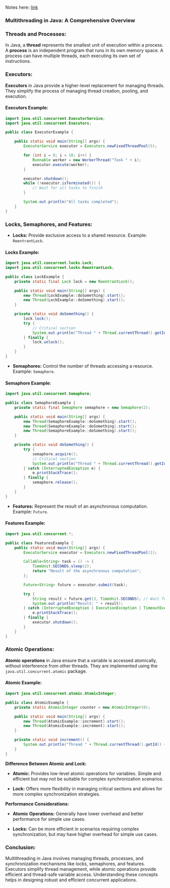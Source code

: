 Notes here: [link](https://lookingforere.medium.com/java-helper-part-5-notes-about-threads-c4b5ebd38893)

### Multithreading in Java: A Comprehensive Overview

### Threads and Processes:

In Java, a **thread** represents the smallest unit of execution within a process. A **process** is an independent program that runs in its own memory space. A process can have multiple threads, each executing its own set of instructions.

### Executors:

**Executors** in Java provide a higher-level replacement for managing threads. They simplify the process of managing thread creation, pooling, and execution.

#### Executors Example:
```java
import java.util.concurrent.ExecutorService;
import java.util.concurrent.Executors;

public class ExecutorExample {

    public static void main(String[] args) {
        ExecutorService executor = Executors.newFixedThreadPool(5);

        for (int i = 0; i < 10; i++) {
            Runnable worker = new WorkerThread("Task " + i);
            executor.execute(worker);
        }

        executor.shutdown();
        while (!executor.isTerminated()) {
            // Wait for all tasks to finish
        }

        System.out.println("All tasks completed");
    }
}
```

### Locks, Semaphores, and Features:

- **Locks:** Provide exclusive access to a shared resource. Example: `ReentrantLock`.

#### Locks Example:
```java
import java.util.concurrent.locks.Lock;
import java.util.concurrent.locks.ReentrantLock;

public class LockExample {
    private static final Lock lock = new ReentrantLock();

    public static void main(String[] args) {
        new Thread(LockExample::doSomething).start();
        new Thread(LockExample::doSomething).start();
    }

    private static void doSomething() {
        lock.lock();
        try {
            // Critical section
            System.out.println("Thread " + Thread.currentThread().getId() + " is in the critical section");
        } finally {
            lock.unlock();
        }
    }
}
```

- **Semaphores:** Control the number of threads accessing a resource. Example: `Semaphore`.

#### Semaphore Example:
```java
import java.util.concurrent.Semaphore;

public class SemaphoreExample {
    private static final Semaphore semaphore = new Semaphore(2);

    public static void main(String[] args) {
        new Thread(SemaphoreExample::doSomething).start();
        new Thread(SemaphoreExample::doSomething).start();
        new Thread(SemaphoreExample::doSomething).start();
    }

    private static void doSomething() {
        try {
            semaphore.acquire();
            // Critical section
            System.out.println("Thread " + Thread.currentThread().getId() + " is in the critical section");
        } catch (InterruptedException e) {
            e.printStackTrace();
        } finally {
            semaphore.release();
        }
    }
}
```

- **Features:** Represent the result of an asynchronous computation. Example: `Future`.

#### Features Example:
```java
import java.util.concurrent.*;

public class FeaturesExample {
    public static void main(String[] args) {
        ExecutorService executor = Executors.newFixedThreadPool(1);

        Callable<String> task = () -> {
            TimeUnit.SECONDS.sleep(2);
            return "Result of the asynchronous computation";
        };

        Future<String> future = executor.submit(task);

        try {
            String result = future.get(3, TimeUnit.SECONDS); // Wait for at most 3 seconds
            System.out.println("Result: " + result);
        } catch (InterruptedException | ExecutionException | TimeoutException e) {
            e.printStackTrace();
        } finally {
            executor.shutdown();
        }
    }
}
```

### Atomic Operations:

**Atomic operations** in Java ensure that a variable is accessed atomically, without interference from other threads. They are implemented using the `java.util.concurrent.atomic` package.

#### Atomic Example:
```java
import java.util.concurrent.atomic.AtomicInteger;

public class AtomicExample {
    private static AtomicInteger counter = new AtomicInteger(0);

    public static void main(String[] args) {
        new Thread(AtomicExample::increment).start();
        new Thread(AtomicExample::increment).start();
    }

    private static void increment() {
        System.out.println("Thread " + Thread.currentThread().getId() + " incremented counter: " + counter.incrementAndGet());
    }
}
```

**Difference Between Atomic and Lock:**
- **Atomic:** Provides low-level atomic operations for variables. Simple and efficient but may not be suitable for complex synchronization scenarios.

- **Lock:** Offers more flexibility in managing critical sections and allows for more complex synchronization strategies.

**Performance Considerations:**
- **Atomic Operations:** Generally have lower overhead and better performance for simple use cases.

- **Locks:** Can be more efficient in scenarios requiring complex synchronization, but may have higher overhead for simple use cases.

### Conclusion:

Multithreading in Java involves managing threads, processes, and synchronization mechanisms like locks, semaphores, and features. Executors simplify thread management, while atomic operations provide efficient and thread-safe variable access. Understanding these concepts helps in designing robust and efficient concurrent applications.

